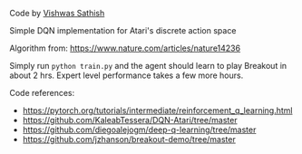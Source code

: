 Code by [Vishwas Sathish](https://vishwassathish.github.io/)

Simple DQN implementation for Atari's discrete action space

Algorithm from: https://www.nature.com/articles/nature14236

Simply run `python train.py` and the agent should learn to play Breakout in about 2 hrs. Expert level performance takes a few more hours.

Code references:
- https://pytorch.org/tutorials/intermediate/reinforcement_q_learning.html
- https://github.com/KaleabTessera/DQN-Atari/tree/master
- https://github.com/diegoalejogm/deep-q-learning/tree/master
- https://github.com/jzhanson/breakout-demo/tree/master
